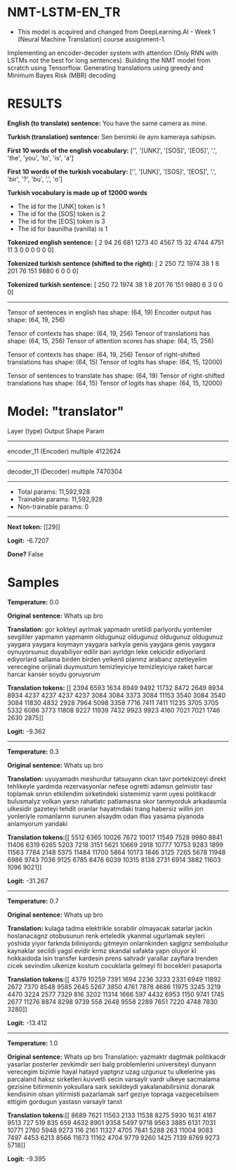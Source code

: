 # NMT-LSTM-EN_TR
- This model is acquired and changed from DeepLearning.AI - Week 1 (Neural Machine Translation) course assignment-1.
 
Implementing an encoder-decoder system with attention (Only RNN with LSTMs not the best for long sentences). Building the NMT model from scratch using Tensorflow. Generating translations using greedy and Minimum Bayes Risk (MBR) decoding

# RESULTS

**English (to translate) sentence:**
You have the same camera as mine.

**Turkish (translation) sentence:**
Sen benimki ile aynı kameraya sahipsin.

**First 10 words of the english vocabulary:**
['', '[UNK]', '[SOS]', '[EOS]', '.', 'the', 'you', 'to', 'is', 'a']

**First 10 words of the turkish vocabulary:**
['', '[UNK]', '[SOS]', '[EOS]', '.', 'bir', '?', 'bu', ',', 'o']

**Turkish vocabulary is made up of 12000 words**
- The id for the [UNK] token is 1
- The id for the [SOS] token is 2
- The id for the [EOS] token is 3
- The id for baunilha (vanilla) is 1

**Tokenized english sentence:**
[   2   94   26  681 1273   40 4567   15   32 4744 4751   11   3    0    0    0    0    0    0]

**Tokenized turkish sentence (shifted to the right):**
[   2  250   72 1974   38    1    8  201   76  151 9880    6    0    0    0]

**Tokenized turkish sentence:**
[ 250   72 1974   38    1    8  201   76  151 9880    6    3    0    0    0]


_________________________________________________________________

Tensor of sentences in english has shape: (64, 19)
Encoder output has shape: (64, 19, 256)

Tensor of contexts has shape: (64, 19, 256)
Tensor of translations has shape: (64, 15, 256)
Tensor of attention scores has shape: (64, 15, 256)

Tensor of contexts has shape: (64, 19, 256)
Tensor of right-shifted translations has shape: (64, 15)
Tensor of logits has shape: (64, 15, 12000)

Tensor of sentences to translate has shape: (64, 19)
Tensor of right-shifted translations has shape: (64, 15)
Tensor of logits has shape: (64, 15, 12000)


# Model: "translator"

 Layer (type)                Output Shape              Param    
_________________________________________________________________
 encoder_11 (Encoder)        multiple                  4122624   
_________________________________________________________________                                                                 
 decoder_11 (Decoder)        multiple                  7470304   
_________________________________________________________________
- Total params: 11,592,928
- Trainable params: 11,592,928
- Non-trainable params: 0
_________________________________________________________________
**Next token:** [[29]]

**Logit:** -6.7207

**Done?** False

# Samples
**Temperature:** 0.0

**Original sentence:** Whats up bro

**Translation:** gor kokteyl ayrlmak yapmadn uretildi parlyordu yontemler sevgililer yapmamn yapmamn oldugunuz oldugunuz oldugunuz oldugunuz yaygara yaygara koymayn yaygara sarkyla genis yaygara genis yaygara oynuyorsunuz duyabiliyor edilir bari ayrldgn leke cekicidir ediyorlard ediyorlard sallama birden birden yelkenli planmz arabanz ozetleyelim verecegine orijinali duymustum temizleyiciye temizleyiciye raket harcar harcar kanser soydu goruyorum

**Translation tokens:** [[ 2394  6593  1634  8949  9492 11732  8472  2649  8934  8934  4237  4237
   4237  4237  3084  3084  3373  3084 11153  3540  3084  3540  3084 11830
   4832  2928  7964  5098  3358  7716  7411  7411 11235  3705  3705  5332
   6086  3773 11808  9227 11939  7432  9923  9923  4160  7021  7021  1746
   2630  2875]]

**Logit:** -9.362
_________________________________________________________________

**Temperature:** 0.3

**Original sentence:** Whats up bro

**Translation:** uyuyamadn meshurdur tatsuyann ckan tavr portekizceyi direkt tehlikeyle yardmda rezervasyonlar nefese ogretti adamsn gelmistir tasr toplamak snrsn etkilendim sirketindeki sistemimiz varm uyesi politikacdr bulusmalyz volkan yarsn rahatlatc patlamasna skor tanmyorduk arkadasmla ulkesidir gazeteyi tehdit oranlar hayatmdaki trang habersiz willin jon yonleriyle romanlarnn surunen alsaydm odan iflas yasama piyanoda anlamyorum yandaki

**Translation tokens:**[[ 5512  6365 10026  7672 10017 11549  7528  9980  8841 11406  6319  6265
   5203  7218  3151  5621 10669  2918 10777 10753  9283  1899 11563  7784
   2148  5375 11484 11700  5864 10173  1846  3125  7265  5678 11948  6986
   9743  7036  9125  6785  8476  6039 10315  8138  2731  6914  3882 11603
   1096  9021]]

**Logit:** -31.267
_________________________________________________________________

**Temperature:** 0.7

**Original sentence:** Whats up bro

**Translation:** kulaga tadma elektrikle sorabilir olmayacak satarlar jackin hoslanacagnz otobusunun renk erteledik ykanmal ugurlamak seyleri yoshida yiyor farknda biliniyordu gitmeyin onlarnkinden saglgnz semboludur kaynaklar secildi yagsl evidir krmz skandal safakta yapn oluyor kl hokkaidoda isin transfer kardesin prens sahradr yarallar zayflara trenden cicek sevindim ulkenize kostum cocuklarla gelmeyi fil bocekleri pasaporta

**Translation tokens:**[[ 4379 10259  7391  1694  2236  3233  2331  6949 11892  2672  7370  8548
   9585  2645  5267  3850  4761  7878  4686 11975  3245  3219  4470  3224
   2577  7329   816  3202 11314  1666   597  4432  6953  1150  9741  1745
   2677 11276  8874  8298  9739   558  2648  9558  2289  7651  7220  4748
   7830  3280]]

**Logit:** -13.412
_________________________________________________________________

**Temperature:** 1.0

**Original sentence:** Whats up bro
Translation: yazmaktr dagtmak politikacdr yasarlar posterler zevkimdir seri balg problemlerini universiteyi dunyann verecegim bizimle hayal hatayd yaptgnz uzag uzgunuz tu ulkelerine yas parcaland haksz sirketleri kuvvetli secin varsaylr vardr ulkeye sacmalama gezisine bitirmenin yoksullara sark sekildeydi yakalanabilirsiniz donarak kendisinin olsan yitirmisti pazarlamak sarf geziye topraga vazgecebilsem ettigim gordugun yastasn varsaylr tanst

**Translation tokens:**[[ 8689  7621 11563  2133 11538  8275  5930  1631  4167  9513   727   519
    835   659  4632  8901  9358  5497  9718  9563  3885  6131  7031 10771
   2760  5948  9273   116  2161 11327  4705  7841  5288   263 11004  9083
   7497  4453  6213  8566 11673 11162  4704  9779  9260  1425  7139  8769
   9273  5718]]

**Logit:** -9.395
